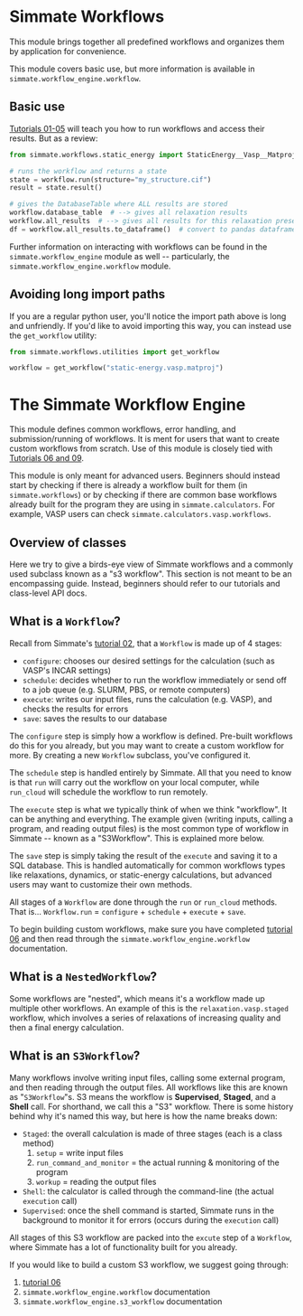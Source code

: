 # Simmate Workflows

This module brings together all predefined workflows and organizes them by application for convenience.

This module covers basic use, but more information is available in `simmate.workflow_engine.workflow`.


## Basic use

[Tutorials 01-05](https://github.com/jacksund/simmate/tree/main/tutorials) will teach you how to run workflows and access their results. But as a review:

``` python
from simmate.workflows.static_energy import StaticEnergy__Vasp__Matproj as workflow

# runs the workflow and returns a state
state = workflow.run(structure="my_structure.cif")
result = state.result()

# gives the DatabaseTable where ALL results are stored
workflow.database_table  # --> gives all relaxation results
workflow.all_results  # --> gives all results for this relaxation preset
df = workflow.all_results.to_dataframe()  # convert to pandas dataframe
```

Further information on interacting with workflows can be found in the `simmate.workflow_engine` module as well -- particularly, the `simmate.workflow_engine.workflow` module.


## Avoiding long import paths

If you are a regular python user, you'll notice the import path above is long and unfriendly. If you'd like to avoid importing this way, you can instead use the `get_workflow` utility:

``` python
from simmate.workflows.utilities import get_workflow

workflow = get_workflow("static-energy.vasp.matproj")
```


# The Simmate Workflow Engine


This module defines common workflows, error handling, and submission/running of workflows. It is ment for users that want to create custom workflows from scratch. Use of this module is closely tied with [Tutorials 06 and 09](https://github.com/jacksund/simmate/tree/main/tutorials).

This module is only meant for advanced users. Beginners should instead start by checking if there is already a workflow built for them (in `simmate.workflows`) or by checking if there are common base workflows already built for the program they are using in `simmate.calculators`. For example, VASP users can check `simmate.calculators.vasp.workflows`.


## Overview of classes

Here we try to give a birds-eye view of Simmate workflows and a commonly used subclass known as a "s3 workflow". This section is not meant to be an encompassing guide. Instead, beginners should refer to our tutorials and class-level API docs.


## What is a `Workflow`?

Recall from Simmate's [tutorial 02](https://github.com/jacksund/simmate/blob/main/tutorials/02_Run_a_workflow.md), that a `Workflow` is made up of 4 stages:

- `configure`: chooses our desired settings for the calculation (such as VASP's INCAR settings)
- `schedule`: decides whether to run the workflow immediately or send off to a job queue (e.g. SLURM, PBS, or remote computers)
- `execute`: writes our input files, runs the calculation (e.g. VASP), and checks the results for errors
- `save`: saves the results to our database

The `configure` step is simply how a workflow is defined. Pre-built workflows do this for you already, but you may want to create a custom workflow for more. By creating a new `Workflow` subclass, you've configured it.

The `schedule` step is handled entirely by Simmate. All that you need to know is that `run` will carry out the workflow on your local computer, while `run_cloud` will schedule the workflow to run remotely.

The `execute` step is what we typically think of when we think "workflow". It can be anything and everything. The example given (writing inputs, calling a program, and reading output files) is the most common type of workflow in Simmate -- known as a "S3Workflow". This is explained more below.

The `save` step is simply taking the result of the `execute` and saving it to a SQL database. This is handled automatically for common workflows types like relaxations, dynamics, or static-energy calculations, but advanced users may want to customize their own methods.

All stages of a `Workflow` are done through the `run` or `run_cloud` methods. That is... `Workflow.run` = `configure` + `schedule` + `execute` + `save`.

To begin building custom workflows, make sure you have completed [tutorial 06](https://github.com/jacksund/simmate/blob/main/tutorials/06_Build_custom_workflows.md) and then read through the `simmate.workflow_engine.workflow` documentation.


## What is a `NestedWorkflow`?

Some workflows are "nested", which means it's a workflow made up multiple other workflows. An example of this is the `relaxation.vasp.staged` workflow, which involves a series of relaxations of increasing quality and then a final energy calculation.


## What is an `S3Workflow`?

Many workflows involve writing input files, calling some external program, and then reading through the output files. All workflows like this are known as "`S3Workflow`"s. S3 means the workflow is **Supervised**, **Staged**, and a **Shell** call. For shorthand, we call this a "S3" workflow. There is some history behind why it's named this way, but here is how the name breaks down:

- `Staged`: the overall calculation is made of three stages (each is a class method)
    1. `setup` = write input files
    2. `run_command_and_monitor` = the actual running & monitoring of the program
    3. `workup` = reading the output files
- `Shell`: the calculator is called through the command-line (the actual `execution` call)
- `Supervised`: once the shell command is started, Simmate runs in the background to monitor it for errors (occurs during the `execution` call)

All stages of this S3 workflow are packed into the `excute` step of a `Workflow`, where Simmate has a lot of functionality built for you already.

If you would like to build a custom S3 workflow, we suggest going through:
1. [tutorial 06](https://github.com/jacksund/simmate/blob/main/tutorials/06_Build_custom_workflows.md)
2. `simmate.workflow_engine.workflow` documentation
3. `simmate.workflow_engine.s3_workflow` documentation

